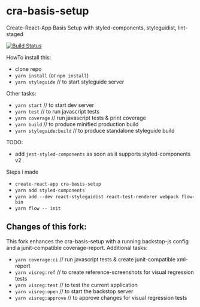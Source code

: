 # cra-basis-setup
Create-React-App Basis Setup with styled-components, styleguidist, lint-staged

[![Build Status](https://travis-ci.org/michaseel/cra-basis-setup.svg?branch=master)](https://travis-ci.org/michaseel/cra-basis-setup)



HowTo install this:
 - clone repo
 - `yarn install` (or `npm install`)
 - `yarn styleguide`  // to start styleguide server
 
Other tasks: 
- `yarn start` // to start dev server
- `yarn test`  // to run javascript tests
- `yarn coverage`  // run javascript tests & print coverage
- `yarn build` // to produce minified production build 
- `yarn styleguide:build` // to produce standalone styleguide build


TODO:
* add `jest-styled-components` as soon as it supports styled-components v2


Steps i made
* `create-react-app cra-basis-setup`
* `yarn add styled-components`
* `yarn add --dev react-styleguidist react-test-renderer webpack flow-bin`
* `yarn flow -- init`


## Changes of this fork:

This fork enhances the cra-basis-setup with a running backstop-js config and a junit-compatible coverage-report.
Additional tasks:

- `yarn coverage:ci`  // run javascript tests & create junit-compatible xml-report
- `yarn visreg:ref` // to create reference-screenshots for visual regression tests
- `yarn visreg:test` // to test the current application
- `yarn visreg:open` // to start the backstop server
- `yarn visreg:approve` // to approve changes for visual regression tests

